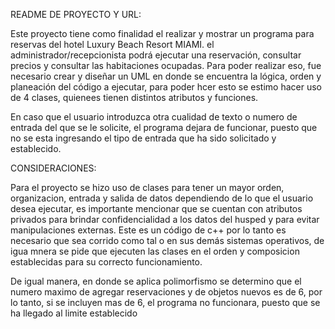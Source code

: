README DE PROYECTO Y URL:

Este proyecto tiene como finalidad el realizar y mostrar un programa para reservas del hotel Luxury Beach Resort MIAMI. el administrador/recepcionista podrá ejecutar una reservación, consultar precios y consultar las habitaciones ocupadas. 
Para poder realizar eso, fue necesario crear y diseñar un UML en donde se encuentra la lógica, orden y planeación del código a ejecutar, para poder hcer esto se estimo hacer uso de 4 clases, quienees tienen distintos atributos y funciones.  

En caso que el usuario introduzca otra cualidad de texto o numero de entrada del que se le solicite, el programa dejara de funcionar, puesto que no se esta ingresando el tipo de entrada que ha sido solicitado y establecido.

CONSIDERACIONES:

Para el proyecto se hizo uso de clases para tener un mayor orden, organizacion, entrada y salida de datos dependiendo de lo que el usuario desea ejecutar, es importante mencionar que se cuentan con atributos privados para brindar confidencialidad a los datos del husped y para evitar manipulaciones externas.
Este es un código de c++ por lo tanto es necesario que sea corrido como tal o en sus demás sistemas operativos, de igua mnera se pide que ejecuten las clases en el orden y composicion establecidas para su correcto funcionamiento.

De igual manera, en donde se aplica polimorfismo se determino que el numero maximo de agregar reservaciones y de objetos nuevos es de 6, por lo tanto, si se incluyen mas de 6, el programa no funcionara, puesto que se ha llegado al limite establecido
